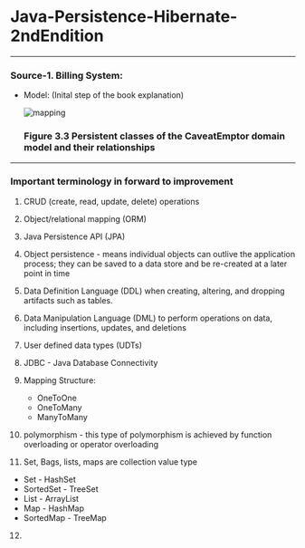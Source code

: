 # Java-Persistence-Hibernate-2ndEndition

----

### Source-1. Billing System: 
  - Model: (Inital step of the book explanation)
   
     ![mapping](https://user-images.githubusercontent.com/11626327/93201156-c3759800-f78b-11ea-9e01-b1e4d98b7317.png)
       ###  Figure 3.3 Persistent classes of the CaveatEmptor domain model and their relationships


----
### Important terminology in forward to improvement  
1. CRUD (create, read, update, delete) operations 
2. Object/relational mapping (ORM)
3. Java Persistence API (JPA)
4. Object persistence - means individual objects can outlive the application process; they can be saved to a data store and be re-created at a later point in time
5. Data Definition Language (DDL) when creating, altering, and dropping artifacts such as tables.
6. Data Manipulation Language (DML) to perform operations on data, including insertions, updates, and deletions
7. User defined data types (UDTs)
8. JDBC - Java Database Connectivity
9. Mapping Structure: 
   - OneToOne
   - OneToMany
   - ManyToMany
10.  polymorphism - this type of polymorphism is achieved by function overloading or operator overloading

11.  Set, Bags, lists, maps are collection value type
   - Set - HashSet
   - SortedSet - TreeSet
   - List - ArrayList
   - Map - HashMap
   - SortedMap - TreeMap

12.  

